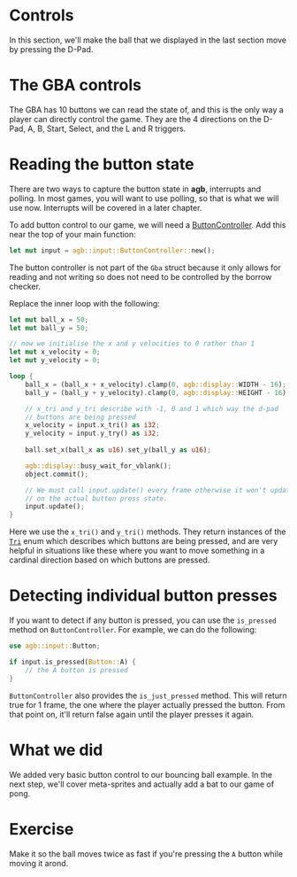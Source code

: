 # Controls

In this section, we'll make the ball that we displayed in the last section move by pressing the D-Pad.

# The GBA controls

The GBA has 10 buttons we can read the state of, and this is the only way a player can directly control the game.
They are the 4 directions on the D-Pad, A, B, Start, Select, and the L and R triggers.

# Reading the button state

There are two ways to capture the button state in **agb**, interrupts and polling.
In most games, you will want to use polling, so that is what we will use now.
Interrupts will be covered in a later chapter.

To add button control to our game, we will need a [ButtonController](https://docs.rs/agb/latest/agb/input/struct.ButtonController.html).
Add this near the top of your main function:

```rust
let mut input = agb::input::ButtonController::new();
```

The button controller is not part of the `Gba` struct because it only allows for reading and not writing so does not need to be controlled by the borrow checker.

Replace the inner loop with the following:

```rust
let mut ball_x = 50;
let mut ball_y = 50;

// now we initialise the x and y velocities to 0 rather than 1
let mut x_velocity = 0;
let mut y_velocity = 0;

loop {
    ball_x = (ball_x + x_velocity).clamp(0, agb::display::WIDTH - 16);
    ball_y = (ball_y + y_velocity).clamp(0, agb::display::HEIGHT - 16);

    // x_tri and y_tri describe with -1, 0 and 1 which way the d-pad
    // buttons are being pressed
    x_velocity = input.x_tri() as i32;
    y_velocity = input.y_try() as i32;
    
    ball.set_x(ball_x as u16).set_y(ball_y as u16);

    agb::display::busy_wait_for_vblank();
    object.commit();

    // We must call input.update() every frame otherwise it won't update based
    // on the actual button press state.
    input.update();
}
```

Here we use the `x_tri()` and `y_tri()` methods.
They return instances of the [`Tri`](https://docs.rs/agb/latest/agb/input/enum.Tri.html) enum which describes which buttons are being pressed, and are very helpful in situations like these where you want to move something in a cardinal direction based on which buttons are pressed.

# Detecting individual button presses

If you want to detect if any button is pressed, you can use the `is_pressed` method on `ButtonController`.
For example, we can do the following:

```rust
use agb::input::Button;

if input.is_pressed(Button::A) {
    // the A button is pressed
}
```

`ButtonController` also provides the `is_just_pressed` method.
This will return true for 1 frame, the one where the player actually pressed the button.
From that point on, it'll return false again until the player presses it again.

# What we did

We added very basic button control to our bouncing ball example.
In the next step, we'll cover meta-sprites and actually add a bat to our game of pong.

# Exercise

Make it so the ball moves twice as fast if you're pressing the `A` button while moving it arond.